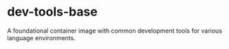 # dev-tools-base
A foundational container image with common development tools for various language environments.
